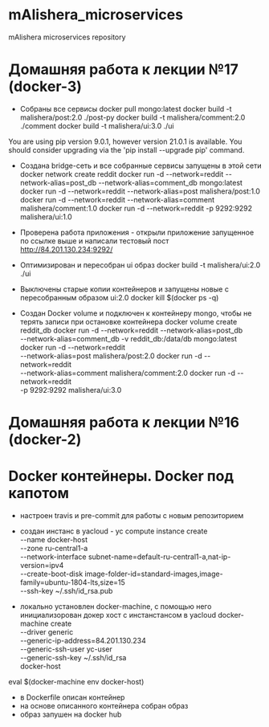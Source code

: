 # mAlishera_microservices
mAlishera microservices repository

# Домашняя работа к лекции №17 (docker-3)

- Собраны все сервисы
docker pull mongo:latest
docker build -t malishera/post:2.0 ./post-py
docker build -t malishera/comment:2.0 ./comment
docker build -t malishera/ui:3.0 ./ui

You are using pip version 9.0.1, however version 21.0.1 is available.
You should consider upgrading via the 'pip install --upgrade pip' command.

- Создана bridge-сеть и все собранные сервисы запущены в этой сети
docker network create reddit
docker run -d --network=reddit --network-alias=post_db --network-alias=comment_db mongo:latest
docker run -d --network=reddit --network-alias=post malishera/post:1.0
docker run -d --network=reddit --network-alias=comment malishera/comment:1.0
docker run -d --network=reddit -p 9292:9292 malishera/ui:1.0

- Проверена работа приложения - открыли приложение запущенное по ссылке выше и написали тестовый пост
http://84.201.130.234:9292/

- Оптимизирован и пересобран ui образ
docker build -t malishera/ui:2.0 ./ui

- Выключены старые копии контейнеров и запущены новые с пересобранным образом ui:2.0
docker kill $(docker ps -q)

- Создан Docker volume и подключен к контейнеру mongo, чтобы не терять записи при остановке контейнера
docker volume create reddit_db
docker run -d --network=reddit --network-alias=post_db \
 --network-alias=comment_db -v reddit_db:/data/db mongo:latest
docker run -d --network=reddit \
 --network-alias=post malishera/post:2.0
docker run -d --network=reddit \
 --network-alias=comment malishera/comment:2.0
docker run -d --network=reddit \
 -p 9292:9292 malishera/ui:3.0

# Домашняя работа к лекции №16 (docker-2)
# Docker контейнеры. Docker под капотом

- настроен travis и pre-commit для работы с новым репозиторием

- создан инстанс в yacloud -
yc compute instance create \
  --name docker-host \
  --zone ru-central1-a \
  --network-interface subnet-name=default-ru-central1-a,nat-ip-version=ipv4 \
  --create-boot-disk image-folder-id=standard-images,image-family=ubuntu-1804-lts,size=15 \
  --ssh-key ~/.ssh/id_rsa.pub


- локально установлен docker-machine, с помощью него инициализорован докер хост с инстанстансом в yacloud
docker-machine create \
  --driver generic \
  --generic-ip-address=84.201.130.234 \
  --generic-ssh-user yc-user \
  --generic-ssh-key ~/.ssh/id_rsa \
  docker-host

eval $(docker-machine env docker-host)

- в Dockerfile описан контейнер
- на основе описанного контейнера собран образ
- образ запушен на docker hub
